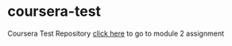 # coursera-test
Coursera Test Repository
[click here](module2-solution/index.html) to go to module 2 assignment
